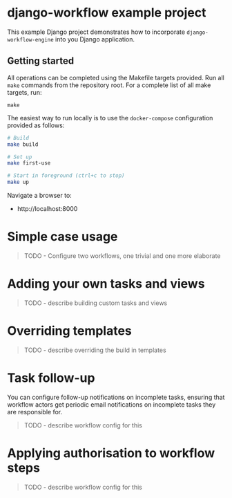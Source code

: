 # django-workflow example project
This example Django project demonstrates how to incorporate 
`django-workflow-engine` into you Django application.


## Getting started
All operations can be completed using the Makefile targets provided. Run
all `make` commands from the repository root. For a complete list of all
make targets, run:

    make

The easiest way to run locally is to use the `docker-compose` configuration 
provided as follows:

```bash
# Build
make build

# Set up
make first-use

# Start in foreground (ctrl+c to stop)
make up
```

Navigate a browser to:

- http://localhost:8000

# Simple case usage
> TODO - Configure two workflows, one trivial and one more elaborate

# Adding your own tasks and views
> TODO - describe building custom tasks and views
 
# Overriding templates
> TODO - describe overriding the build in templates

# Task follow-up
You can configure follow-up notifications on incomplete tasks, ensuring that 
workflow actors get periodic email notifications on incomplete tasks they 
are responsible for.

> TODO - describe workflow config for this

# Applying authorisation to workflow steps

> TODO - describe workflow config for this
